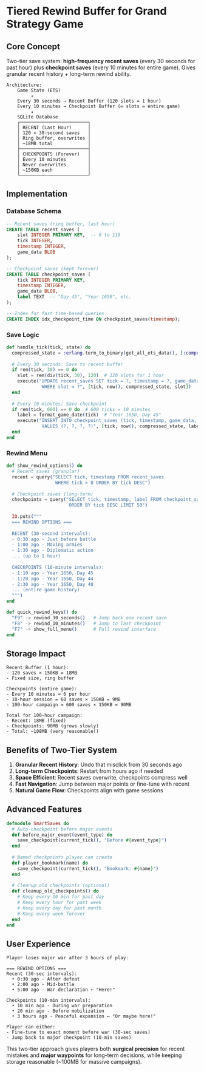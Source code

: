 # Tiered Rewind Buffer for Grand Strategy Game

## Core Concept

Two-tier save system: **high-frequency recent saves** (every 30 seconds for past hour) plus **checkpoint saves** (every 10 minutes for entire game). Gives granular recent history + long-term rewind ability.

```
Architecture:
    Game State (ETS)
         ↓
    Every 30 seconds → Recent Buffer (120 slots = 1 hour)
    Every 10 minutes → Checkpoint Buffer (∞ slots = entire game)
         ↓
    SQLite Database
    ┌─────────────────────────┐
    │ RECENT (Last Hour)      │
    │ 120 × 30-second saves   │
    │ Ring buffer, overwrites │
    │ ~18MB total             │
    ├─────────────────────────┤
    │ CHECKPOINTS (Forever)   │
    │ Every 10 minutes        │
    │ Never overwrites        │
    │ ~150KB each             │
    └─────────────────────────┘
```

## Implementation

### Database Schema
```sql
-- Recent saves (ring buffer, last hour)
CREATE TABLE recent_saves (
    slot INTEGER PRIMARY KEY,  -- 0 to 119
    tick INTEGER,
    timestamp INTEGER,
    game_data BLOB
);

-- Checkpoint saves (kept forever)
CREATE TABLE checkpoint_saves (
    tick INTEGER PRIMARY KEY,
    timestamp INTEGER,
    game_data BLOB,
    label TEXT  -- "Day 45", "Year 1650", etc.
);

-- Index for fast time-based queries
CREATE INDEX idx_checkpoint_time ON checkpoint_saves(timestamp);
```

### Save Logic
```elixir
def handle_tick(tick, state) do
  compressed_state = :erlang.term_to_binary(get_all_ets_data(), [:compressed])
  
  # Every 30 seconds: Save to recent buffer
  if rem(tick, 30) == 0 do
    slot = rem(div(tick, 30), 120)  # 120 slots for 1 hour
    execute("UPDATE recent_saves SET tick = ?, timestamp = ?, game_data = ? 
             WHERE slot = ?", [tick, now(), compressed_state, slot])
  end
  
  # Every 10 minutes: Save checkpoint
  if rem(tick, 600) == 0 do  # 600 ticks = 10 minutes
    label = format_game_date(tick)  # "Year 1650, Day 45"
    execute("INSERT INTO checkpoint_saves (tick, timestamp, game_data, label) 
             VALUES (?, ?, ?, ?)", [tick, now(), compressed_state, label])
  end
end
```

### Rewind Menu
```elixir
def show_rewind_options() do
  # Recent saves (granular)
  recent = query("SELECT tick, timestamp FROM recent_saves 
                  WHERE tick > 0 ORDER BY tick DESC")
  
  # Checkpoint saves (long-term)
  checkpoints = query("SELECT tick, timestamp, label FROM checkpoint_saves 
                       ORDER BY tick DESC LIMIT 50")
  
  IO.puts("""
  === REWIND OPTIONS ===
  
  RECENT (30-second intervals):
  - 0:30 ago - Just before battle
  - 1:00 ago - Moving armies
  - 1:30 ago - Diplomatic action
  ... (up to 1 hour)
  
  CHECKPOINTS (10-minute intervals):
  - 1:10 ago - Year 1650, Day 45
  - 1:20 ago - Year 1650, Day 44
  - 2:30 ago - Year 1650, Day 40
  ... (entire game history)
  """)
end

def quick_rewind_keys() do
  "F9" -> rewind_30_seconds()   # Jump back one recent save
  "F8" -> rewind_10_minutes()   # Jump to last checkpoint
  "F7" -> show_full_menu()      # Full rewind interface
end
```

## Storage Impact

```
Recent Buffer (1 hour):
- 120 saves × 150KB = 18MB
- Fixed size, ring buffer

Checkpoints (entire game):
- Every 10 minutes = 6 per hour
- 10-hour session = 60 saves × 150KB = 9MB
- 100-hour campaign = 600 saves × 150KB = 90MB

Total for 100-hour campaign:
- Recent: 18MB (fixed)
- Checkpoints: 90MB (grows slowly)
- Total: ~108MB (very reasonable!)
```

## Benefits of Two-Tier System

1. **Granular Recent History**: Undo that misclick from 30 seconds ago
2. **Long-term Checkpoints**: Restart from hours ago if needed
3. **Space Efficient**: Recent saves overwrite, checkpoints compress well
4. **Fast Navigation**: Jump between major points or fine-tune with recent
5. **Natural Game Flow**: Checkpoints align with game sessions

## Advanced Features

```elixir
defmodule SmartSaves do
  # Auto-checkpoint before major events
  def before_major_event(event_type) do
    save_checkpoint(current_tick(), "Before #{event_type}")
  end
  
  # Named checkpoints player can create
  def player_bookmark(name) do
    save_checkpoint(current_tick(), "Bookmark: #{name}")
  end
  
  # Cleanup old checkpoints (optional)
  def cleanup_old_checkpoints() do
    # Keep every 10 min for past day
    # Keep every hour for past week  
    # Keep every day for past month
    # Keep every week forever
  end
end
```

## User Experience

```
Player loses major war after 3 hours of play:

=== REWIND OPTIONS ===
Recent (30-sec intervals):
  • 0:30 ago - After defeat
  • 2:00 ago - Mid-battle
  • 5:00 ago - War declaration ← "Here!"
  
Checkpoints (10-min intervals):  
  • 10 min ago - During war preparation
  • 20 min ago - Before mobilization
  • 3 hours ago - Peaceful expansion ← "Or maybe here!"
  
Player can either:
- Fine-tune to exact moment before war (30-sec saves)
- Jump back to major checkpoint (10-min saves)
```

This two-tier approach gives players both **surgical precision** for recent mistakes and **major waypoints** for long-term decisions, while keeping storage reasonable (~100MB for massive campaigns).